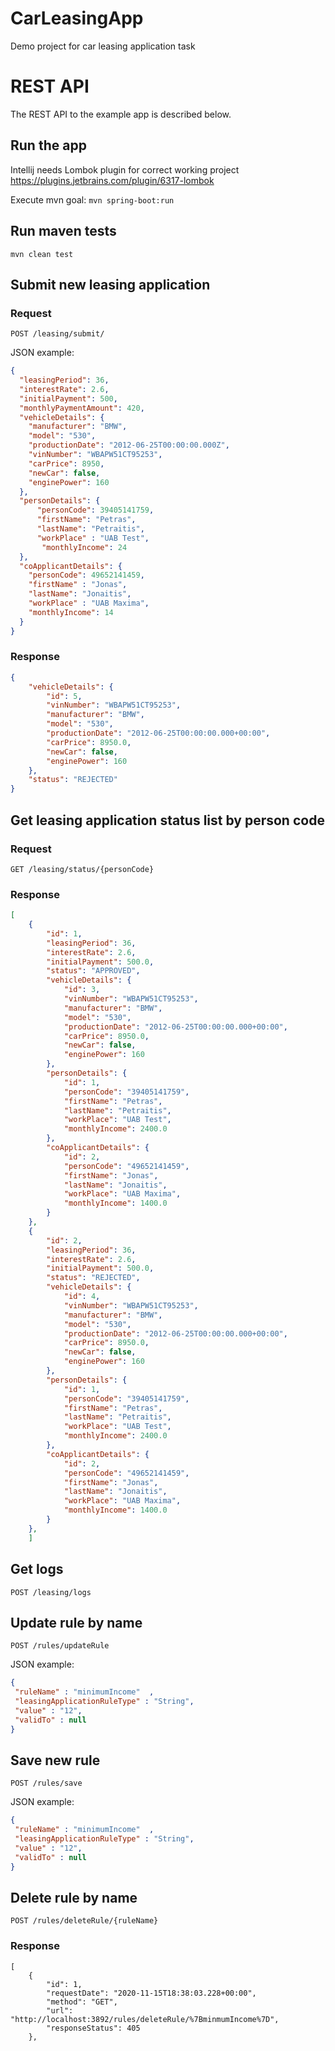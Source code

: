 # CarLeasingApp
Demo project for car leasing application task

# REST API

The REST API to the example app is described below.

## Run the app

Intellij needs Lombok plugin for correct working project
https://plugins.jetbrains.com/plugin/6317-lombok

Execute mvn goal:
    `mvn spring-boot:run`
    
## Run maven tests
`mvn clean test`


## Submit new leasing application

### Request

`POST /leasing/submit/`

JSON example:

```json
{
  "leasingPeriod": 36,
  "interestRate": 2.6,
  "initialPayment": 500,
  "monthlyPaymentAmount": 420,
  "vehicleDetails": {
    "manufacturer": "BMW",
    "model": "530",
    "productionDate": "2012-06-25T00:00:00.000Z",
    "vinNumber": "WBAPW51CT95253",
    "carPrice": 8950,
    "newCar": false,
    "enginePower": 160
  },
  "personDetails": {
      "personCode": 39405141759,
      "firstName": "Petras",
      "lastName": "Petraitis",
      "workPlace" : "UAB Test",
       "monthlyIncome": 24
  },
  "coApplicantDetails": {
    "personCode": 49652141459,
    "firstName" : "Jonas",
    "lastName": "Jonaitis",
    "workPlace" : "UAB Maxima",
    "monthlyIncome": 14
  }
}
```

### Response
```json
{
    "vehicleDetails": {
        "id": 5,
        "vinNumber": "WBAPW51CT95253",
        "manufacturer": "BMW",
        "model": "530",
        "productionDate": "2012-06-25T00:00:00.000+00:00",
        "carPrice": 8950.0,
        "newCar": false,
        "enginePower": 160
    },
    "status": "REJECTED"
}
```

## Get leasing application status list  by person code

### Request

`GET /leasing/status/{personCode}`

### Response
```json
[
    {
        "id": 1,
        "leasingPeriod": 36,
        "interestRate": 2.6,
        "initialPayment": 500.0,
        "status": "APPROVED",
        "vehicleDetails": {
            "id": 3,
            "vinNumber": "WBAPW51CT95253",
            "manufacturer": "BMW",
            "model": "530",
            "productionDate": "2012-06-25T00:00:00.000+00:00",
            "carPrice": 8950.0,
            "newCar": false,
            "enginePower": 160
        },
        "personDetails": {
            "id": 1,
            "personCode": "39405141759",
            "firstName": "Petras",
            "lastName": "Petraitis",
            "workPlace": "UAB Test",
            "monthlyIncome": 2400.0
        },
        "coApplicantDetails": {
            "id": 2,
            "personCode": "49652141459",
            "firstName": "Jonas",
            "lastName": "Jonaitis",
            "workPlace": "UAB Maxima",
            "monthlyIncome": 1400.0
        }
    },
    {
        "id": 2,
        "leasingPeriod": 36,
        "interestRate": 2.6,
        "initialPayment": 500.0,
        "status": "REJECTED",
        "vehicleDetails": {
            "id": 4,
            "vinNumber": "WBAPW51CT95253",
            "manufacturer": "BMW",
            "model": "530",
            "productionDate": "2012-06-25T00:00:00.000+00:00",
            "carPrice": 8950.0,
            "newCar": false,
            "enginePower": 160
        },
        "personDetails": {
            "id": 1,
            "personCode": "39405141759",
            "firstName": "Petras",
            "lastName": "Petraitis",
            "workPlace": "UAB Test",
            "monthlyIncome": 2400.0
        },
        "coApplicantDetails": {
            "id": 2,
            "personCode": "49652141459",
            "firstName": "Jonas",
            "lastName": "Jonaitis",
            "workPlace": "UAB Maxima",
            "monthlyIncome": 1400.0
        }
    },
    ]
```

## Get logs

`POST /leasing/logs`

## Update rule by name

`POST /rules/updateRule`

JSON example:

```json
{
 "ruleName" : "minimumIncome"  ,
 "leasingApplicationRuleType" : "String",
 "value" : "12",
 "validTo" : null
}
```
## Save new rule

`POST /rules/save`

JSON example:

```json
{
 "ruleName" : "minimumIncome"  ,
 "leasingApplicationRuleType" : "String",
 "value" : "12",
 "validTo" : null
}
```
## Delete rule by name

`POST /rules/deleteRule/{ruleName}`

### Response

```
[
    {
        "id": 1,
        "requestDate": "2020-11-15T18:38:03.228+00:00",
        "method": "GET",
        "url": "http://localhost:3892/rules/deleteRule/%7BminmumIncome%7D",
        "responseStatus": 405
    },
```



